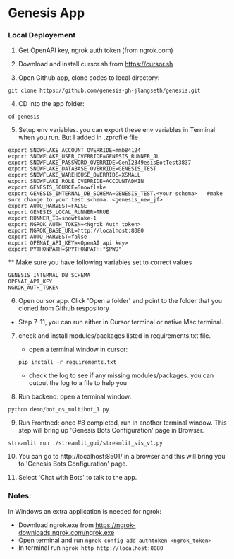 # Genesis App

### Local Deployement
1. Get OpenAPI key, ngrok auth token (from ngrok.com)

2. Download and install cursor.sh from https://cursor.sh

3. Open Github app, clone codes to local directory: 
```
git clone https://github.com/genesis-gh-jlangseth/genesis.git
```
4. CD into the app folder:
```
cd genesis
```
5. Setup env variables. you can export these env variables in Terminal when you run. But I added in .zprofile file
```
export SNOWFLAKE_ACCOUNT_OVERRIDE=mmb84124
export SNOWFLAKE_USER_OVERRIDE=GENESIS_RUNNER_JL
export SNOWFLAKE_PASSWORD_OVERRIDE=Gen12349esisBotTest3837
export SNOWFLAKE_DATABASE_OVERRIDE=GENESIS_TEST
export SNOWFLAKE_WAREHOUSE_OVERRIDE=XSMALL
export SNOWFLAKE_ROLE_OVERRIDE=ACCOUNTADMIN
export GENESIS_SOURCE=Snowflake
export GENESIS_INTERNAL_DB_SCHEMA=GENESIS_TEST.<your schema>   #make sure change to your test schema. <genesis_new_jf>
export AUTO_HARVEST=FALSE
export GENESIS_LOCAL_RUNNER=TRUE
export RUNNER_ID=snowflake-1
export NGROK_AUTH_TOKEN=<Ngrok Auth token> 
export NGROK_BASE_URL=http://localhost:8080
export AUTO_HARVEST=false
export OPENAI_API_KEY=<OpenAI api key>
export PYTHONPATH=$PYTHONPATH:"$PWD"
```
** Make sure you have following variables set to correct values
```
GENESIS_INTERNAL_DB_SCHEMA 
OPENAI_API_KEY
NGROK_AUTH_TOKEN
```

6. Open cursor app. Click 'Open a folder' and point to the folder that you cloned from Github respository

- Step 7-11, you can run either in Cursor terminal or native Mac terminal.

7. check and install modules/packages listed in requirements.txt file. 
   - open a terminal window in cursor:
   ``` 
   pip install -r requirements.txt
   ```
   - check the log to see if any missing modules/packages. you can output the log to a file to help you 

8. Run backend: open a terminal window:
```
python demo/bot_os_multibot_1.py
```
9. Run Frontned: once #8 completed, run in another terminal window. This step will bring up 'Genesis Bots Configuration' page in Browser.
```
streamlit run ./streamlit_gui/streamlit_sis_v1.py
```
10. You can go to http://localhost:8501/ in a browser and this will bring you to 'Genesis Bots Configuration' page.

11. Select 'Chat with Bots' to talk to the app.


### Notes:
In Windows an extra application is needed for ngrok:
- Download ngrok.exe from https://ngrok-downloads.ngrok.com/ngrok.exe
- Open terminal and run `ngrok config add-authtoken <ngrok_token>`
- In terminal run `ngrok http http://localhost:8080`